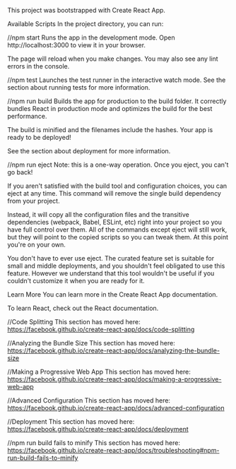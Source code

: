 This project was bootstrapped with Create React App.

Available Scripts
In the project directory, you can run:

//npm start
Runs the app in the development mode.
Open http://localhost:3000 to view it in your browser.

The page will reload when you make changes.
You may also see any lint errors in the console.

//npm test
Launches the test runner in the interactive watch mode.
See the section about running tests for more information.

//npm run build
Builds the app for production to the build folder.
It correctly bundles React in production mode and optimizes the build for the best performance.

The build is minified and the filenames include the hashes.
Your app is ready to be deployed!

See the section about deployment for more information.

//npm run eject
Note: this is a one-way operation. Once you eject, you can't go back!

If you aren't satisfied with the build tool and configuration choices, you can eject at any time. This command will remove the single build dependency from your project.

Instead, it will copy all the configuration files and the transitive dependencies (webpack, Babel, ESLint, etc) right into your project so you have full control over them. All of the commands except eject will still work, but they will point to the copied scripts so you can tweak them. At this point you're on your own.

You don't have to ever use eject. The curated feature set is suitable for small and middle deployments, and you shouldn't feel obligated to use this feature. However we understand that this tool wouldn't be useful if you couldn't customize it when you are ready for it.

Learn More
You can learn more in the Create React App documentation.

To learn React, check out the React documentation.

//Code Splitting
This section has moved here: https://facebook.github.io/create-react-app/docs/code-splitting

//Analyzing the Bundle Size
This section has moved here: https://facebook.github.io/create-react-app/docs/analyzing-the-bundle-size

//Making a Progressive Web App
This section has moved here: https://facebook.github.io/create-react-app/docs/making-a-progressive-web-app

//Advanced Configuration
This section has moved here: https://facebook.github.io/create-react-app/docs/advanced-configuration

//Deployment
This section has moved here: https://facebook.github.io/create-react-app/docs/deployment

//npm run build fails to minify
This section has moved here: https://facebook.github.io/create-react-app/docs/troubleshooting#npm-run-build-fails-to-minify
